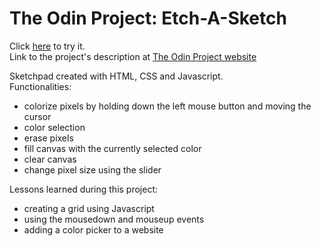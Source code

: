 # The Odin Project: Etch-A-Sketch

Click [here](https://ilgatto88.github.io/etch-a-sketch/) to try it.  
Link to the project's description at [The Odin Project website](https://www.theodinproject.com/lessons/foundations-etch-a-sketch)

Sketchpad created with HTML, CSS and Javascript.  
Functionalities:
- colorize pixels by holding down the left mouse button and moving the cursor
- color selection
- erase pixels
- fill canvas with the currently selected color
- clear canvas
- change pixel size using the slider

Lessons learned during this project:
- creating a grid using Javascript
- using the mousedown and mouseup events
- adding a color picker to a website